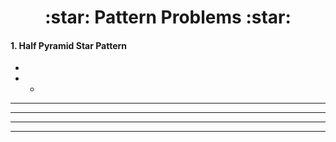 <h1 align=center>:star: Pattern Problems :star:</h1>

#### 1. Half Pyramid Star Pattern

*
* *
* * *
* * * *
* * * * *
* * * * * *
